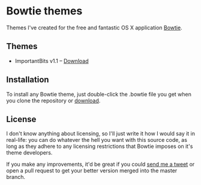 Bowtie themes
=============

Themes I've created for the free and fantastic OS X application [Bowtie](http://www.bowtieapp.com/).

Themes
-------------

* ImportantBits v1.1 – [Download](https://github.com/downloads/lukejonesme/bowtiethemes/ImportantBits.bowtie.tar.gz)

Installation
-------------

To install any Bowtie theme, just double-click the .bowtie file you get when you clone the repository or [download](https://github.com/lukejonesme/bowtiethemes/downloads).

License
-------------

I don't know anything about licensing, so I'll just write it how I would say it in real-life: you can do whatever the hell you want with this source code, as long as they adhere to any licensing restrictions that Bowtie imposes on it's theme developers.

If you make any improvements, it'd be great if you could [send me a tweet](http://twitter.com/lukejonesme) or open a pull request to get your better version merged into the master branch.
